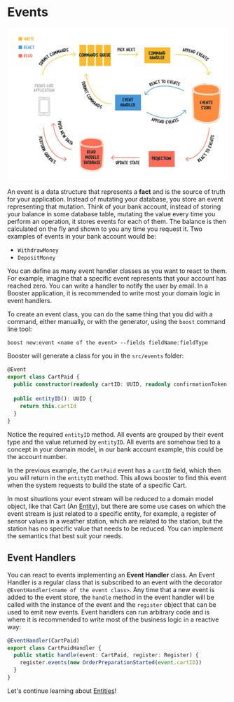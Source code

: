 # Events

![Booster architecture](../img/booster-arch.png)

An event is a data structure that represents a **fact** and is the source of truth for your application. Instead of mutating your database, you store an event representing that mutation. Think of your bank account, instead of storing your balance in some database table, mutating the value every time you perform an operation, it stores events for each of them. The balance is then calculated on the fly and shown to you any time you request it. Two examples of events in your bank account would be:

- `WithdrawMoney`
- `DepositMoney`

You can define as many event handler classes as you want to react to them. For example, imagine that a specific event represents that your account has reached zero. You can write a handler to notify the user by email. In a Booster application, it is recommended to write most your domain logic in event handlers.

To create an event class, you can do the same thing that you did with a command, either manually,
or with the generator, using the `boost` command line tool:

```shell script
boost new:event <name of the event> --fields fieldName:fieldType
```

Booster will generate a class for you in the `src/events` folder:

```typescript
@Event
export class CartPaid {
  public constructor(readonly cartID: UUID, readonly confirmationToken: string) {}

  public entityID(): UUID {
    return this.cartId
  }
}
```

Notice the required `entityID` method. All events are grouped by their event type and the value returned by `entityID`. All events are somehow tied to a concept in your domain model, in our bank account example, this could be the account number.

In the previous example, the `CartPaid` event has a `cartID` field, which then you will return in the `entityID` method. This allows booster to find this event when the system requests to build the state of a specific Cart.

In most situations your event stream will be reduced to a domain model object, like that Cart (An [Entity](_05-entities.md)), but there are some use cases on which the event stream is just related to a specific entity, for example, a register of sensor values in a weather station, which are related to the station, but the station has no specific value that needs to be reduced. You can implement the semantics that best suit your needs.

## Event Handlers

You can react to events implementing an **Event Handler** class. An Event Handler is a regular class that is subscribed to an event with the decorator `@EventHandler(<name of the event class>`. Any time that a new event is added to the event store, the `handle` method in the event handler will be called with the instance of the event and the `register` object that can be used to emit new events. Event handlers can run arbitrary code and is where it is recommended to write most of the business logic in a reactive way:

```typescript
@EventHandler(CartPaid)
export class CartPaidHandler {
  public static handle(event: CartPaid, register: Register) {
    register.events(new OrderPreparationStarted(event.cartID))
  }
}
```

Let's continue learning about [Entities](_05-entities.md)!